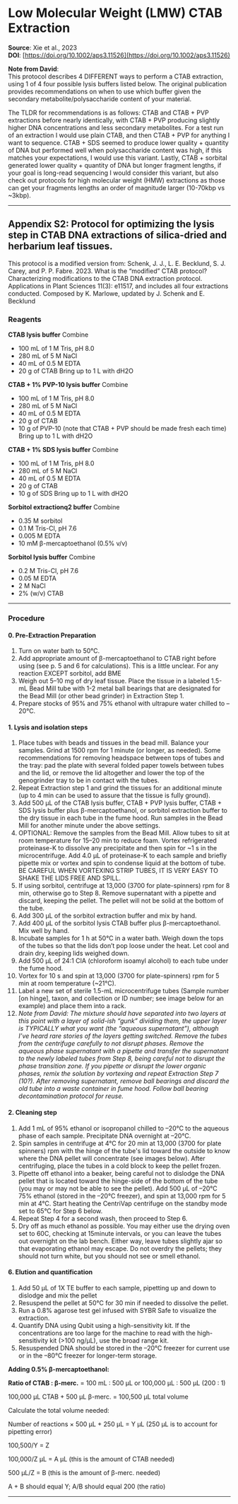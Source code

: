 # Low Molecular Weight (LMW) CTAB Extraction

**Source**: Xie et al., 2023  
**DOI**: [https://doi.org/10.1002/aps3.11526](https://doi.org/10.1002/aps3.11526)

**Note from David**:  
This protocol describes 4 DIFFERENT ways to perform a CTAB extraction, using 1 of 4 four possible lysis buffers listed below. The original publication provides recommendations on when to use which buffer given the secondary metabolite/polysaccharide content of your material.

The TLDR for recommendations is as follows: CTAB and CTAB + PVP extractions before nearly identically, with CTAB + PVP producing slightly higher DNA concentrations and less secondary metabolites. For a test run of an extraction I would use plain CTAB, and then CTAB + PVP for anything I want to sequence. CTAB + SDS seemed to produce lower quality + quantity of DNA but performed well when polysaccharide content was high, if this matches your expectations, I would use this variant. Lastly, CTAB + sorbital generated lower quality + quantity of DNA but longer fragment lengths, if your goal is long-read sequencing I would consider this variant, but also check out protocols for high molecular weight (HMW) extractions as those can get your fragments lengths an order of magnitude larger (10-70kbp vs ~3kbp).

---

## Appendix S2: Protocol for optimizing the lysis step in CTAB DNA extractions of silica-dried and herbarium leaf tissues.

This protocol is a modified version from: Schenk, J. J., L. E. Becklund, S. J. Carey, and P. P. Fabre. 2023. What is the “modified” CTAB protocol? Characterizing modifications to the CTAB DNA extraction protocol. Applications in Plant Sciences 11(3): e11517, and includes all four extractions conducted. 
Composed by K. Marlowe, updated by J. Schenk and E. Becklund

### Reagents

**CTAB lysis buffer**
Combine
- 100 mL of 1 M Tris, pH 8.0
- 280 mL of 5 M NaCl
- 40 mL of 0.5 M EDTA
- 20 g of CTAB 
Bring up to 1 L with dH2O

**CTAB + 1% PVP-10 lysis buffer**
Combine
- 100 mL of 1 M Tris, pH 8.0 
- 280 mL of 5 M NaCl 
- 40 mL of 0.5 M EDTA 
- 20 g of CTAB
- 10 g of PVP-10 (note that CTAB + PVP should be made fresh each time) 
Bring up to 1 L with dH2O

**CTAB + 1% SDS lysis buffer**
Combine
- 100 mL of 1 M Tris, pH 8.0 
- 280 mL of 5 M NaCl 
- 40 mL of 0.5 M EDTA 
- 20 g of CTAB
- 10 g of SDS
Bring up to 1 L with dH2O

**Sorbitol extractionq2 buffer**
Combine
- 0.35 M sorbitol
- 0.1 M Tris-Cl, pH 7.6
- 0.005 M EDTA
- 10 mM β-mercaptoethanol (0.5% v/v)

**Sorbitol lysis buffer**
Combine
- 0.2 M Tris-Cl, pH 7.6
- 0.05 M EDTA
- 2 M NaCl
- 2% (w/v) CTAB

---

### Procedure

#### 0. Pre-Extraction Preparation

1.	Turn on water bath to 50°C.  
2.	Add appropriate amount of β-mercaptoethanol to CTAB right before using (see p. 5 and 6 for calculations). This is a little unclear. For any reaction EXCEPT sorbitol, add BME
3.	Weigh out 5–10 mg of dry leaf tissue. Place the tissue in a labeled 1.5-mL Bead Mill tube with 1-2 metal ball bearings that are designated for the Bead Mill (or other bead grinder) in Extraction Step 1. 
4. 	Prepare stocks of 95% and 75% ethanol with ultrapure water chilled to –20°C.

#### 1. Lysis and isolation steps

1. Place tubes with beads and tissues in the bead mill. Balance your samples. Grind at 1500 rpm for 1 minute (or longer, as needed). Some recommendations for removing headspace between tops of tubes and the tray: pad the plate with several folded paper towels between tubes and the lid, or remove the lid altogether and lower the top of the genogrinder tray to be in contact with the tubes.
2. Repeat Extraction step 1 and grind the tissues for an additional minute (up to 4 min can be used to assure that the tissue is fully ground).
3. Add 500 μL of the CTAB lysis buffer, CTAB + PVP lysis buffer, CTAB + SDS lysis buffer plus β-mercaptoethanol, or sorbitol extraction buffer to the dry tissue in each tube in the fume hood. Run samples in the Bead Mill for another minute under the above settings.
4. OPTIONAL: Remove the samples from the Bead Mill.  Allow tubes to sit at room temperature for 15–20 min to reduce foam. Vortex refrigerated proteinase-K to dissolve any precipitate and then spin for ~1 s in the microcentrifuge. Add 4.0 μL of proteinase-K to each sample and briefly pipette mix or vortex and spin to condense liquid at the bottom of tube. BE CAREFUL WHEN VORTEXING STRIP TUBES, IT IS VERY EASY TO SHAKE THE LIDS FREE AND SPILL.
5. If using sorbitol, centrifuge at 13,000 (3700 for plate-spinners) rpm for 8 min, otherwise go to Step 8. Remove supernatant with a pipette and discard, keeping the pellet. The pellet will not be solid at the bottom of the tube.
6. Add 300 μL of the sorbitol extraction buffer and mix by hand.
7. Add 400 μL of the sorbitol lysis CTAB buffer plus β-mercaptoethanol. Mix well by hand.
8. Incubate samples for 1 h at 50°C in a water bath. Weigh down the tops of the tubes so that the lids don’t pop loose under the heat. Let cool and drain dry, keeping lids weighed down.
9. Add 500 μL of 24:1 CIA (chloroform isoamyl alcohol) to each tube under the fume hood.
10. Vortex for 10 s and spin at 13,000 (3700 for plate-spinners) rpm for 5 min at room temperature (~21°C).
11. Label a new set of sterile 1.5-mL microcentrifuge tubes (Sample number [on hinge], taxon, and collection or ID number; see image below for an example) and place them into a rack.
12. *Note from David: The mixture should have separated into two layers at this point with a layer of solid-ish “gunk” dividing them, the upper layer is TYPICALLY what you want (the “aqueous supernatant”), although I’ve heard rare stories of the layers getting switched. Remove the tubes from the centrifuge carefully to not disrupt phases. Remove the aqueous phase supernatant with a pipette and transfer the supernatant to the newly labeled tubes from Step 8, being careful not to disrupt the phase transition zone. If you pipette or disrupt the lower organic phases, remix the solution by vortexing and repeat Extraction Step 7 (10?). After removing supernatant, remove ball bearings and discard the old tube into a waste container in fume hood. Follow ball bearing decontamination protocol for reuse.*

#### 2. Cleaning step

1. Add 1 mL of 95% ethanol or isopropanol chilled to –20°C to the aqueous phase of each sample. Precipitate DNA overnight at –20°C. 
2. Spin samples in centrifuge at 4°C for 20 min at 13,000 (3700 for plate spinners) rpm with the hinge of the tube's lid toward the outside to know where the DNA pellet will concentrate (see images below). After centrifuging, place the tubes in a cold block to keep the pellet frozen.
3.	Pipette off ethanol into a beaker, being careful not to dislodge the DNA pellet that is located toward the hinge-side of the bottom of the tube (you may or may not be able to see the pellet). Add 500 μL of –20°C 75% ethanol (stored in the –20°C freezer), and spin at 13,000 rpm for 5 min at 4°C. Start heating the CentriVap centrifuge on the standby mode set to 65°C for Step 6 below.
4.	Repeat Step 4 for a second wash, then proceed to Step 6. 
5.	Dry off as much ethanol as possible. You may either use the drying oven set to 60C, checking at 15minute intervals, or you can leave the tubes out overnight on the lab bench. Either way, leave tubes slightly ajar so that evaporating ethanol may escape. Do not overdry the pellets; they should not turn white, but you should not see or smell ethanol. 

#### 6. Elution and quantification

1. Add 50 μL of 1X TE buffer to each sample, pipetting up and down to dislodge and mix the pellet
2. Resuspend the pellet at 50°C for 30 min if needed to dissolve the pellet.
3. Run a 0.8% agarose test gel infused with SYBR Safe to visualize the extraction.
4. Quantify DNA using Qubit using a high-sensitivity kit. If the concentrations are too large for the machine to read with the high-sensitivity kit (>100 ng/μL), use the broad range kit.
5. Resuspended DNA should be stored in the –20°C freezer for current use or in the –80°C freezer for longer-term storage. 

**Adding 0.5% β-mercaptoethanol:**

**Ratio of CTAB : β-merc.** = 100 mL : 500 μL	    or	100,000 μL : 500 μL 	(200 : 1)

100,000 μL CTAB + 500 μL β-merc. = 100,500 μL total volume

Calculate the total volume needed:

Number of reactions × 500 μL  + 250 μL = Y μL	(250 μL is to account for pipetting error)

100,500/Y = Z

100,000/Z μL = A μL	 (this is the amount of CTAB needed)

500 μL/Z = B 	(this is the amount of β-merc. needed)

A + B should equal Y; A/B should equal 200 (the ratio)

---
